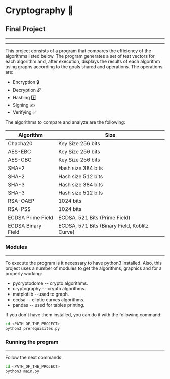 #  Cryptography 🔐
## Final Project
_________________
---
This project consists of a program that compares the efficiency of the algorithms listed below. The program generates a set of test vectors for each algorithm and, after execution, displays the results of each algorithm using graphs according to the goals shared and operations.
The operations are:
- Encryption 🔒
- Decryption 🔓
-  Hashing  #️⃣
-  Signing ✍️
- Verifying ✅

The algorithms to compare and analyze are the following:

| Algorithm | Size |
| ------ | ------ |
| Chacha20 | Key Size 256 bits |
| AES-EBC | Key Size 256 bits |
| AES-CBC | Key Size 256 bits |
| SHA-2 | Hash size 384 bits |
| SHA-2 | Hash size 512 bits |
| SHA-3 | Hash size 384 bits |
| SHA-3 | Hash size 512 bits |
| RSA-OAEP | 1024 bits |
| RSA-PSS | 1024 bits |
| ECDSA Prime Field | ECDSA, 521 Bits (Prime Field) |
| ECDSA Binary Field |ECDSA, 571 Bits (Binary Field, Koblitz Curve)|

### Modules 
---
To execute the program is it necessary to have python3 installed. Also, this project uses a number of modules to get the algorithms, graphics and for a properly working:
- pycryptodome -- crypto algorithms.
 - cryptography -- crypto algorithms.
- matplotlib --used to graph.
- ecdsa -- eliptic curves algorithms.
- pandas -- used for tables printing.

If you don´t have them installed, you can do it with the following command:
```sh
cd <PATH_OF_THE_PROJECT>
python3 prerequisites.py
```

### Running the program
---
Follow the next commands:

```sh
cd <PATH_OF_THE_PROJECT>
python3 main.py
```
